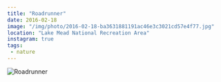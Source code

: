 ```yaml
---
title: "Roadrunner"
date: 2016-02-18
image: "/img/photo/2016-02-18-ba3631881191ac46e3c3021cd57e4f77.jpg"
location: "Lake Mead National Recreation Area"
instagram: true
tags:
 - nature
---
```


![Roadrunner](/img/photo/2016-02-18-ba3631881191ac46e3c3021cd57e4f77.jpg)
